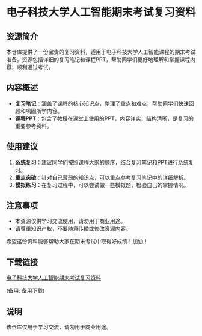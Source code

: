 # 电子科技大学人工智能期末考试复习资料

## 资源简介

本仓库提供了一份宝贵的复习资料，适用于电子科技大学人工智能课程的期末考试准备。资源包括详细的复习笔记和课程PPT，帮助同学们更好地理解和掌握课程内容，顺利通过考试。

## 内容概述

- **复习笔记**：涵盖了课程的核心知识点，整理了重点和难点，帮助同学们快速回顾和巩固所学内容。
- **课程PPT**：包含了教授在课堂上使用的PPT，内容详实，结构清晰，是复习的重要参考资料。

## 使用建议

1. **系统复习**：建议同学们按照课程大纲的顺序，结合复习笔记和PPT进行系统复习。
2. **重点突破**：针对自己薄弱的知识点，可以重点参考复习笔记中的详细解析。
3. **模拟练习**：在复习过程中，可以尝试做一些模拟题，检验自己的掌握情况。

## 注意事项

- 本资源仅供学习交流使用，请勿用于商业用途。
- 请尊重知识产权，不要随意传播或修改资源内容。

希望这份资料能够帮助大家在期末考试中取得好成绩！加油！

## 下载链接
[电子科技大学人工智能期末考试复习资料](https://pan.quark.cn/s/7d755b09320d) 

(备用: [备用下载](https://pan.baidu.com/s/1VmeLbl3DaG2mDoVtTRXUPA?pwd=1234))

## 说明

该仓库仅用于学习交流，请勿用于商业用途。
